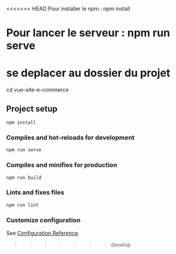 <<<<<<< HEAD
Pour installer le npm : 
npm install

Pour lancer le serveur :
npm run serve
=======
# se deplacer au dossier du projet
cd vue-site-e-commerce

## Project setup
```
npm install
```

### Compiles and hot-reloads for development
```
npm run serve
```

### Compiles and minifies for production
```
npm run build
```

### Lints and fixes files
```
npm run lint
```

### Customize configuration
See [Configuration Reference](https://cli.vuejs.org/config/).


>>>>>>> develop
